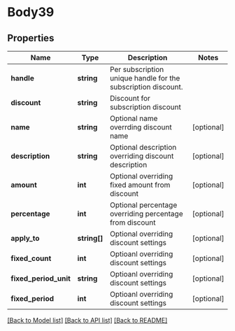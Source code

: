 # Body39

## Properties
Name | Type | Description | Notes
------------ | ------------- | ------------- | -------------
**handle** | **string** | Per subscription unique handle for the subscription discount. | 
**discount** | **string** | Discount for subscription discount | 
**name** | **string** | Optional name overrding discount name | [optional] 
**description** | **string** | Optional description overriding discount description | [optional] 
**amount** | **int** | Optional overriding fixed amount from discount | [optional] 
**percentage** | **int** | Optional percentage overriding percentage from discount | [optional] 
**apply_to** | **string[]** | Optional overriding discount settings | [optional] 
**fixed_count** | **int** | Optioanl overriding discount settings | [optional] 
**fixed_period_unit** | **string** | Optioanl overriding discount settings | [optional] 
**fixed_period** | **int** | Optioanl overriding discount settings | [optional] 

[[Back to Model list]](../README.md#documentation-for-models) [[Back to API list]](../README.md#documentation-for-api-endpoints) [[Back to README]](../README.md)


